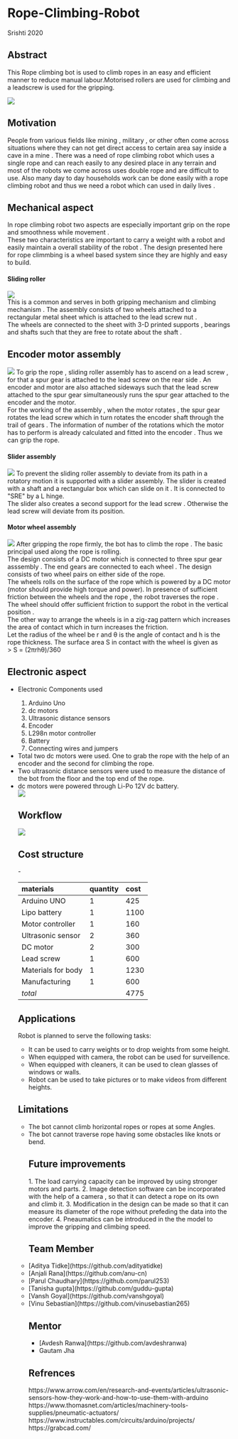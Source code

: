 # Rope-Climbing-Robot
Srishti 2020


<p align="justify">
<h2>Abstract</h2>
This Rope climbing bot is used to climb ropes in an easy and efficient manner to reduce manual labour.Motorised rollers are used for climbing and a leadscrew is used for the gripping.
</p>
<p align="centre">
<img src="https://github.com/adityatidke/Rope-Climbing-Robot/blob/master/Mechanical%20Design/assembly%20images/Bot%20image.JPG">
<!-- abstract-->
</p>
<p align="justify">
<h2>Motivation</h2>
People from various fields like mining , military , or other often come across situations where they can not get direct access to certain area say inside a cave in a mine .
There was a need of rope climbing robot which uses a single rope and can reach easily to any desired place in any terrain and most of the robots we come across uses double rope and are difficult to use. Also many day to day households work can be done easily with a rope climbing robot and thus we need a robot which can used in daily lives .     
</p>
<!-- motivation-->
<p align="justify">
<h2>Mechanical aspect</h2>
In rope climbing robot two aspects are especially important grip on the rope and smoothness while movement . <br>
These two characteristics are important to carry a weight with a robot and easily maintain a overall stability of the robot . The design presented here for rope climmbing is a wheel based system since they are highly and easy to build.
</p>
<p align="justify">
<h4>Sliding roller</h4>
<img src="https://github.com/adityatidke/Rope-Climbing-Robot/blob/master/Mechanical%20Design/assembly%20images/SLIDING%20ROLLER%20ASSEMBLY.JPG"><br>
This is a common and serves in both gripping mechanism and climbing mechanism . The assembly consists of two wheels attached to a rectangular metal sheet which is attached to the lead screw nut .<br>
The wheels are connected to the sheet with 3-D printed supports , bearings and shafts such that they are free to rotate about the shaft .
</p>
<p align="justify">
<h2>Encoder motor assembly</h2>
<img src="https://github.com/adityatidke/Rope-Climbing-Robot/blob/master/Mechanical%20Design/assembly%20images/Motor%20Encoder%20Assembly.JPG">
To grip the rope , sliding roller assembly has  to ascend on a lead screw , for that a spur gear is attached to the lead screw on the rear side . An encoder and motor are also attached sideways such that the lead screw attached to the spur gear simultaneously runs the spur gear attached to the encoder and the motor. <br>
For the working of the assembly , when the motor rotates , the spur gear rotates the lead screw which in turn rotates the encoder shaft through the trail of gears . The information of number of the rotations which the motor has to perform is already calculated and fitted into the encoder . Thus we can grip the rope.
<h4>Slider assembly</h4> 
<img src="https://github.com/adityatidke/Rope-Climbing-Robot/blob/master/Mechanical%20Design/assembly%20images/Slider%20Assembly.JPG">
To prevent the sliding roller assembly to deviate from its path in a rotatory motion it is supported with a slider assembly. The slider is created with a shaft and a rectangular box which can slide on it . It is connected to "SRE" by a L hinge. <br>
The slider also creates a second support for the lead screw . Otherwise the lead screw will deviate from its position.

<h4>Motor wheel assembly</h4>
<img src="https://github.com/adityatidke/Rope-Climbing-Robot/blob/master/Mechanical%20Design/assembly%20images/Motor%20Gear%20Assembly.JPG">
After gripping the rope firmly, the bot has to climb the rope . The basic principal used along the rope is rolling. <br>
The design consists of a DC motor which is connected to three spur gear asssembly . The end gears are connected to each wheel . The design consists of two wheel pairs on either side of the rope. <br>
The wheels rolls on the surface of the rope which is powered by a DC motor (motor should provide high torque and power). In presence of sufficient friction between the wheels and the rope , the robot traverses the rope . The wheel should offer sufficient friction to support the robot in the vertical position . <br>
The other way to arrange the wheels is in a zig-zag pattern which increases the area of contact which in turn increases the friction.<br>
Let the radius of the wheel be r and θ is the angle of contact and h is the rope thickness. The surface area S in contact with the wheel is given as <br>
> S = (2πrhθ)/360

<h2>Electronic aspect</h2>
<ul>
<li>Electronic Components used</li>
  <ol>
 <li>Arduino Uno</li>
 <li>dc motors</li>
 <li>Ultrasonic distance sensors</li>
 <li>Encoder</li>
 <li>L298n motor controller</li>
 <li>Battery</li>
 <li>Connecting wires and jumpers</li>
  </ol>
<li>Total two dc motors were used. One to grab the rope with the help of an encoder and the second for climbing the rope.</li>
<li>Two ultrasonic distance sensors were used to measure the distance of the bot from the floor and the top end of the rope.</li>
<li>dc motors were powered through Li-Po 12V dc battery.</li>
<img src="https://github.com/adityatidke/Rope-Climbing-Robot/blob/master/images%20and%20videos/images/Circuit.png">

<h2>Workflow</h2>


<img src="https://github.com/adityatidke/Rope-Climbing-Robot/blob/master/Images%20and%20Videos/Images/flowchart.jpg">

<h2>Cost structure</h2>
-
<!-- cost structure-->

| materials|quantity|cost|
|:-----|:-----|:-----|
|Arduino UNO|1|425|
|Lipo battery|1|1100|
|Motor controller|1|160|
|Ultrasonic sensor|2|360|
|DC motor|2|300|
|Lead screw|1|600|
|Materials for body|1|1230|
|Manufacturing|1|600|
|*total*||4775|


<h2>Applications</h2>

Robot is planned to serve the following tasks:
<ul>
<li> It can be used to carry weights or to drop weights from some height.</li>

<li>When equipped with camera, the robot can be used for surveillence.</li>

<li>When equipped with cleaners, it can be used to clean glasses of windows or walls.</li>

<li>Robot can be used to take pictures or to make videos from different heights.</li>
</ul>
<!-- apllications-->
<h2>Limitations</h2>
<ul>
<li>The bot cannot climb horizontal ropes or ropes at some Angles.</li>


<li>The bot cannot traverse rope having some obstacles like knots or bend.</li>
<h2>Future improvements</h2>
1. The load carrying capacity can be improved by using stronger motors and parts.
2. Image detection software can be incorporated with the help of a camera , so that it can detect a rope on its own and climb it.
3. Modification in the design can be made so that it can measure its diameter of the rope without prefeding the data into the encoder.
4. Pneaumatics can be introduced in the the model to improve the gripping and climbing speed.
<h2>Team Member</h2>
<li> [Aditya Tidke](https://github.com/adityatidke)</li>
<li>[Anjali Rana](https://github.com/anu-cn)</li>
<li>[Parul Chaudhary](https://github.com/parul253)</li>
<li>[Tanisha gupta](https://github.com/guddu-gupta)</li>
<li>[Vansh Goyal](https://github.com/vanshgoyal)</li>
<li>[Vinu Sebastian](https://github.com/vinusebastian265)</li>
<h2>Mentor</h2>
<ul>
<li>[Avdesh Ranwa](https://github.com/avdeshranwa)</li>
<li>Gautam Jha</li>
 </ul>
<h2>Refrences</h2>
https://www.arrow.com/en/research-and-events/articles/ultrasonic-sensors-how-they-work-and-how-to-use-them-with-arduino <br>
https://www.thomasnet.com/articles/machinery-tools-supplies/pneumatic-actuators/<br>
https://www.instructables.com/circuits/arduino/projects/<br>
https://grabcad.com/
</p>
